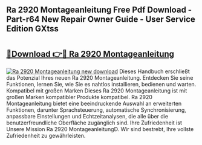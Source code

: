 ## Ra 2920 Montageanleitung Free Pdf Download - Part-r64 New Repair Owner Guide - User Service Edition GXtss

# <h2><a href="http://df6zup.blite.top/?on=Ra+2920+Montageanleitung">🔗Download 👉🔴 Ra 2920 Montageanleitung</a></h2>

[![Ra 2920 Montageanleitung new download](https://i.imgur.com/lujVjoI.png)](http://df6zup.blite.top/?on=Ra+2920+Montageanleitung)
Dieses Handbuch erschließt das Potenzial Ihres neuen Ra 2920 Montageanleitung. Entdecken Sie seine Funktionen, lernen Sie, wie Sie es nahtlos installieren, bedienen und warten. Kompatibel mit großen Marken Dieses Ra 2920 Montageanleitung ist mit großen Marken kompatibler Produkte kompatibel. Ra 2920 Montageanleitung bietet eine beeindruckende Auswahl an erweiterten Funktionen, darunter Sprachsteuerung, automatische Synchronisierung, anpassbare Einstellungen und Echtzeitanalysen, die alle über die benutzerfreundliche Oberfläche zugänglich sind. Ihre Zufriedenheit ist Unsere Mission Ra 2920 MontageanleitungD. Wir sind bestrebt, Ihre vollste Zufriedenheit zu gewährleisten.
